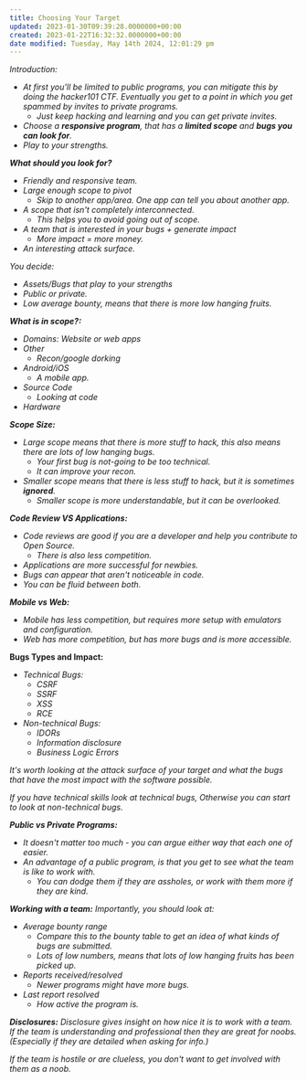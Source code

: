 ```yaml
---
title: Choosing Your Target
updated: 2023-01-30T09:39:28.0000000+00:00
created: 2023-01-22T16:32:32.0000000+00:00
date modified: Tuesday, May 14th 2024, 12:01:29 pm
---
```


*Introduction:*
- *At first you'll be limited to public programs, you can mitigate this by doing the hacker101 CTF. Eventually you get to a point in which you get spammed by invites to private programs.*
  - *Just keep hacking and learning and you can get private invites.*
- *Choose a **responsive program**, that has a **limited scope** and **bugs you can look for**.*
- *Play to your strengths.*

***What should you look for?***

- *Friendly and responsive team.*
- *Large enough scope to pivot*
  - *Skip to another app/area. One app can tell you about another app.*
- *A scope that isn't completely interconnected.*
  - *This helps you to avoid going out of scope.*
- *A team that is interested in your bugs + generate impact*
  - *More impact = more money.*
- *An interesting attack surface.*

*You decide:*
- *Assets/Bugs that play to your strengths*
- *Public or private.*
- *Low average bounty, means that there is more low hanging fruits.*

***What is in scope?:***
- *Domains: Website or web apps*
- *Other*
  - *Recon/google dorking*
- *Android/iOS*
  - *A mobile app.*
- *Source Code*
  - *Looking at code*
- *Hardware*

***Scope Size:***
- *Large scope means that there is more stuff to hack, this also means there are lots of low hanging bugs.*
  - *Your first bug is not-going to be too technical.*
  - *It can improve your recon.*
- *Smaller scope means that there is less stuff to hack, but it is sometimes **ignored**.*
  - *Smaller scope is more understandable, but it can be overlooked.*

***Code Review VS Applications:***
- *Code reviews are good if you are a developer and help you contribute to Open Source.*
  - *There is also less competition.*
- *Applications are more successful for newbies.*
- *Bugs can appear that aren't noticeable in code.*
- *You can be fluid between both.*

***Mobile vs Web:***
- *Mobile has less competition, but requires more setup with emulators and configuration.*
- *Web has more competition, but has more bugs and is more accessible.*

**Bugs Types and Impact:**
- *Technical Bugs:*
  - *CSRF*
  - *SSRF*
  - *XSS*
  - *RCE*
- *Non-technical Bugs:*
  - *IDORs*
  - *Information disclosure*
  - *Business Logic Errors*

*It's worth looking at the attack surface of your target and what the bugs that have the most impact with the software possible.*

*If you have technical skills look at technical bugs, Otherwise you can start to look at non-technical bugs.*

***Public vs Private Programs:***
- *It doesn't matter too much - you can argue either way that each one of easier.*
- *An advantage of a public program, is that you get to see what the team is like to work with.*
  - *You can dodge them if they are assholes, or work with them more if they are kind.*

***Working with a team:***
*Importantly, you should look at:*
- *Average bounty range*
  - *Compare this to the bounty table to get an idea of what kinds of bugs are submitted.*
  - *Lots of low numbers, means that lots of low hanging fruits has been picked up.*
- *Reports received/resolved*
  - *Newer programs might have more bugs.*
- *Last report resolved*
  - *How active the program is.*

***Disclosures:***
*Disclosure gives insight on how nice it is to work with a team. If the team is understanding and professional then they are great for noobs. (Especially if they are detailed when asking for info.)*

*If the team is hostile or are clueless, you don't want to get involved with them as a noob.*

